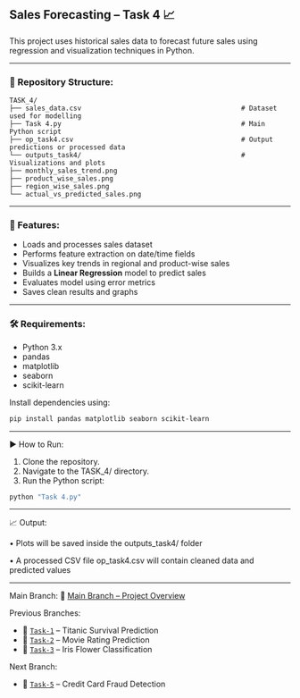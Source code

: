 ## Sales Forecasting – Task 4 📈

This project uses historical sales data to forecast future sales using regression and visualization techniques in Python.

---

### 📁 Repository Structure:
```
TASK_4/
├── sales_data.csv                                        # Dataset used for modelling
├── Task 4.py                                             # Main Python script
├── op_task4.csv                                          # Output predictions or processed data
└── outputs_task4/                                        # Visualizations and plots
├── monthly_sales_trend.png
├── product_wise_sales.png
├── region_wise_sales.png
└── actual_vs_predicted_sales.png
```

---

### 📌 Features:
* Loads and processes sales dataset  
* Performs feature extraction on date/time fields  
* Visualizes key trends in regional and product-wise sales  
* Builds a **Linear Regression** model to predict sales  
* Evaluates model using error metrics  
* Saves clean results and graphs

---

### 🛠️ Requirements:
* Python 3.x  
* pandas  
* matplotlib  
* seaborn  
* scikit-learn  

Install dependencies using:
```bash
pip install pandas matplotlib seaborn scikit-learn
```

---

▶️ How to Run:
1.	Clone the repository.
2.	Navigate to the TASK_4/ directory.
3.	Run the Python script:
```bash
python "Task 4.py"
```

---

📈 Output:

• Plots will be saved inside the outputs_task4/ folder

• A processed CSV file op_task4.csv will contain cleaned data and predicted values

---

Main Branch:
🔗 [Main Branch – Project Overview](https://github.com/rishibhardwaj90/CODSOFT-Rishi/tree/main)

Previous Branches:
* 🔁 [`Task-1`](https://github.com/rishibhardwaj90/CODSOFT-Rishi/tree/Task-1) – Titanic Survival Prediction
* 🔁 [`Task-2`](https://github.com/rishibhardwaj90/CODSOFT-Rishi/tree/Task-2) – Movie Rating Prediction
* 🔁 [`Task-3`](https://github.com/rishibhardwaj90/CODSOFT-Rishi/tree/Task-3) – Iris Flower Classification

Next Branch:
* 🔁 [`Task-5`](https://github.com/rishibhardwaj90/CODSOFT-Rishi/tree/Task-5) – Credit Card Fraud Detection  
